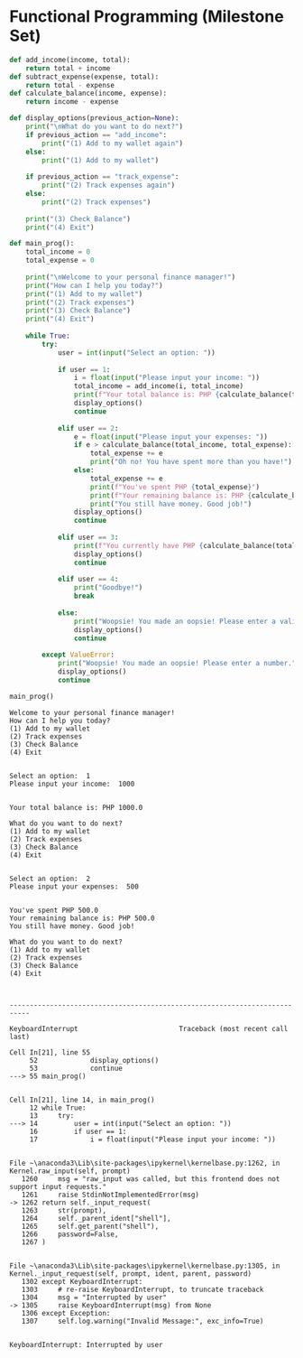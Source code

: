 # Functional Programming (Milestone Set)


```python
def add_income(income, total):
    return total + income
def subtract_expense(expense, total):
    return total - expense
def calculate_balance(income, expense):
    return income - expense
```


```python
def display_options(previous_action=None):
    print("\nWhat do you want to do next?")
    if previous_action == "add_income":
        print("(1) Add to my wallet again")
    else:
        print("(1) Add to my wallet")
    
    if previous_action == "track_expense":
        print("(2) Track expenses again")
    else:
        print("(2) Track expenses")
    
    print("(3) Check Balance")
    print("(4) Exit")
```


```python
def main_prog():
    total_income = 0
    total_expense = 0
    
    print("\nWelcome to your personal finance manager!")
    print("How can I help you today?")
    print("(1) Add to my wallet")
    print("(2) Track expenses")
    print("(3) Check Balance")
    print("(4) Exit")
    
    while True:
        try:
            user = int(input("Select an option: "))
            
            if user == 1:
                i = float(input("Please input your income: "))
                total_income = add_income(i, total_income)
                print(f"Your total balance is: PHP {calculate_balance(total_income, total_expense)}")
                display_options()
                continue
            
            elif user == 2:
                e = float(input("Please input your expenses: "))
                if e > calculate_balance(total_income, total_expense):
                    total_expense += e
                    print("Oh no! You have spent more than you have!")
                else:
                    total_expense += e
                    print(f"You've spent PHP {total_expense}")
                    print(f"Your remaining balance is: PHP {calculate_balance(total_income, total_expense)}")
                    print("You still have money. Good job!")
                display_options()
                continue
            
            elif user == 3:
                print(f"You currently have PHP {calculate_balance(total_income, total_expense)}")
                display_options()
                continue
            
            elif user == 4:
                print("Goodbye!")
                break
            
            else:
                print("Woopsie! You made an oopsie! Please enter a valid option.")
                display_options()
                continue
        
        except ValueError:
            print("Woopsie! You made an oopsie! Please enter a number.")
            display_options()
            continue

main_prog()
```

    
    Welcome to your personal finance manager!
    How can I help you today?
    (1) Add to my wallet
    (2) Track expenses
    (3) Check Balance
    (4) Exit
    

    Select an option:  1
    Please input your income:  1000
    

    Your total balance is: PHP 1000.0
    
    What do you want to do next?
    (1) Add to my wallet
    (2) Track expenses
    (3) Check Balance
    (4) Exit
    

    Select an option:  2
    Please input your expenses:  500
    

    You've spent PHP 500.0
    Your remaining balance is: PHP 500.0
    You still have money. Good job!
    
    What do you want to do next?
    (1) Add to my wallet
    (2) Track expenses
    (3) Check Balance
    (4) Exit
    


    ---------------------------------------------------------------------------

    KeyboardInterrupt                         Traceback (most recent call last)

    Cell In[21], line 55
         52             display_options()
         53             continue
    ---> 55 main_prog()
    

    Cell In[21], line 14, in main_prog()
         12 while True:
         13     try:
    ---> 14         user = int(input("Select an option: "))
         16         if user == 1:
         17             i = float(input("Please input your income: "))
    

    File ~\anaconda3\Lib\site-packages\ipykernel\kernelbase.py:1262, in Kernel.raw_input(self, prompt)
       1260     msg = "raw_input was called, but this frontend does not support input requests."
       1261     raise StdinNotImplementedError(msg)
    -> 1262 return self._input_request(
       1263     str(prompt),
       1264     self._parent_ident["shell"],
       1265     self.get_parent("shell"),
       1266     password=False,
       1267 )
    

    File ~\anaconda3\Lib\site-packages\ipykernel\kernelbase.py:1305, in Kernel._input_request(self, prompt, ident, parent, password)
       1302 except KeyboardInterrupt:
       1303     # re-raise KeyboardInterrupt, to truncate traceback
       1304     msg = "Interrupted by user"
    -> 1305     raise KeyboardInterrupt(msg) from None
       1306 except Exception:
       1307     self.log.warning("Invalid Message:", exc_info=True)
    

    KeyboardInterrupt: Interrupted by user



```python

```
